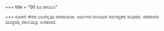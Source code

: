 +++
title = "00 ಸೂ ಸಕಲಬಲ"

+++
ಸೂಚನೆ: ಕೌರವ ಬಲವೆಲ್ಲವೂ ನಾಶವಾಯಿತು. ಅರ್ಜುನನ ಬಾಣದಿಂದ ಸಮಸಪ್ತಕರು ಮಡಿದರು. ಸಹದೇವನು ಯುದ್ಧದಲ್ಲಿ ಶಕುನಿಯನ್ನು ಸೀಳಿಹಾಕಿದ.